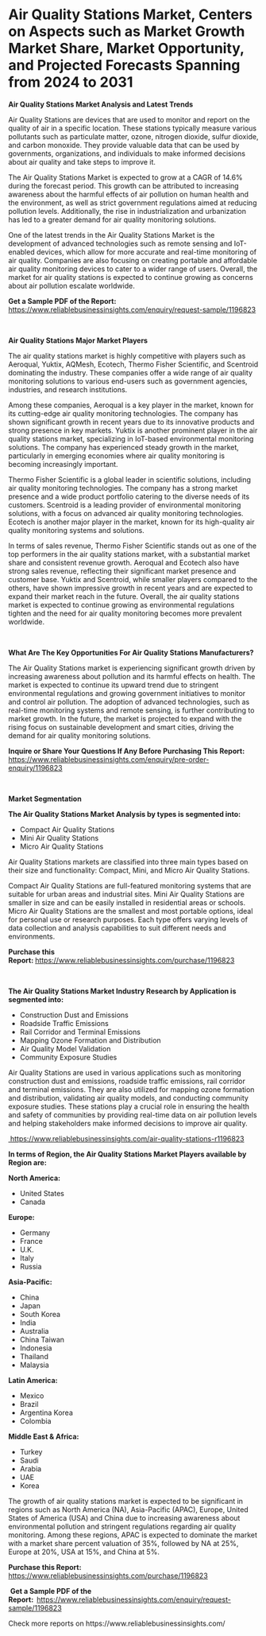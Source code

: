 <p><h1>Air Quality Stations Market, Centers on Aspects such as Market Growth Market Share, Market Opportunity, and Projected Forecasts Spanning from 2024 to 2031</h1></p><p><strong>Air Quality Stations Market Analysis and Latest Trends</strong></p>
<p><p>Air Quality Stations are devices that are used to monitor and report on the quality of air in a specific location. These stations typically measure various pollutants such as particulate matter, ozone, nitrogen dioxide, sulfur dioxide, and carbon monoxide. They provide valuable data that can be used by governments, organizations, and individuals to make informed decisions about air quality and take steps to improve it.</p><p>The Air Quality Stations Market is expected to grow at a CAGR of 14.6% during the forecast period. This growth can be attributed to increasing awareness about the harmful effects of air pollution on human health and the environment, as well as strict government regulations aimed at reducing pollution levels. Additionally, the rise in industrialization and urbanization has led to a greater demand for air quality monitoring solutions.</p><p>One of the latest trends in the Air Quality Stations Market is the development of advanced technologies such as remote sensing and IoT-enabled devices, which allow for more accurate and real-time monitoring of air quality. Companies are also focusing on creating portable and affordable air quality monitoring devices to cater to a wider range of users. Overall, the market for air quality stations is expected to continue growing as concerns about air pollution escalate worldwide.</p></p>
<p><strong>Get a Sample PDF of the Report:&nbsp;</strong> <a href="https://www.reliablebusinessinsights.com/enquiry/request-sample/1196823">https://www.reliablebusinessinsights.com/enquiry/request-sample/1196823</a></p>
<p>&nbsp;</p>
<p><strong>Air Quality Stations Major Market Players</strong></p>
<p><p>The air quality stations market is highly competitive with players such as Aeroqual, Yuktix, AQMesh, Ecotech, Thermo Fisher Scientific, and Scentroid dominating the industry. These companies offer a wide range of air quality monitoring solutions to various end-users such as government agencies, industries, and research institutions.</p><p>Among these companies, Aeroqual is a key player in the market, known for its cutting-edge air quality monitoring technologies. The company has shown significant growth in recent years due to its innovative products and strong presence in key markets. Yuktix is another prominent player in the air quality stations market, specializing in IoT-based environmental monitoring solutions. The company has experienced steady growth in the market, particularly in emerging economies where air quality monitoring is becoming increasingly important.</p><p>Thermo Fisher Scientific is a global leader in scientific solutions, including air quality monitoring technologies. The company has a strong market presence and a wide product portfolio catering to the diverse needs of its customers. Scentroid is a leading provider of environmental monitoring solutions, with a focus on advanced air quality monitoring technologies. Ecotech is another major player in the market, known for its high-quality air quality monitoring systems and solutions.</p><p>In terms of sales revenue, Thermo Fisher Scientific stands out as one of the top performers in the air quality stations market, with a substantial market share and consistent revenue growth. Aeroqual and Ecotech also have strong sales revenue, reflecting their significant market presence and customer base. Yuktix and Scentroid, while smaller players compared to the others, have shown impressive growth in recent years and are expected to expand their market reach in the future. Overall, the air quality stations market is expected to continue growing as environmental regulations tighten and the need for air quality monitoring becomes more prevalent worldwide.</p></p>
<p>&nbsp;</p>
<p><strong>What Are The Key Opportunities For Air Quality Stations Manufacturers?</strong></p>
<p><p>The Air Quality Stations market is experiencing significant growth driven by increasing awareness about pollution and its harmful effects on health. The market is expected to continue its upward trend due to stringent environmental regulations and growing government initiatives to monitor and control air pollution. The adoption of advanced technologies, such as real-time monitoring systems and remote sensing, is further contributing to market growth. In the future, the market is projected to expand with the rising focus on sustainable development and smart cities, driving the demand for air quality monitoring solutions.</p></p>
<p><strong>Inquire or Share Your Questions If Any Before Purchasing This Report:</strong> <a href="https://www.reliablebusinessinsights.com/enquiry/pre-order-enquiry/1196823">https://www.reliablebusinessinsights.com/enquiry/pre-order-enquiry/1196823</a></p>
<p>&nbsp;</p>
<p><strong>Market Segmentation</strong></p>
<p><strong>The Air Quality Stations Market Analysis by types is segmented into:</strong></p>
<p><ul><li>Compact Air Quality Stations</li><li>Mini Air Quality Stations</li><li>Micro Air Quality Stations</li></ul></p>
<p><p>Air Quality Stations markets are classified into three main types based on their size and functionality: Compact, Mini, and Micro Air Quality Stations. </p><p>Compact Air Quality Stations are full-featured monitoring systems that are suitable for urban areas and industrial sites. Mini Air Quality Stations are smaller in size and can be easily installed in residential areas or schools. Micro Air Quality Stations are the smallest and most portable options, ideal for personal use or research purposes. Each type offers varying levels of data collection and analysis capabilities to suit different needs and environments.</p></p>
<p><strong>Purchase this Report:&nbsp;</strong><a href="https://www.reliablebusinessinsights.com/purchase/1196823">https://www.reliablebusinessinsights.com/purchase/1196823</a></p>
<p>&nbsp;</p>
<p><strong>The Air Quality Stations Market Industry Research by Application is segmented into:</strong></p>
<p><ul><li>Construction Dust and Emissions</li><li>Roadside Traffic Emissions</li><li>Rail Corridor and Terminal Emissions</li><li>Mapping Ozone Formation and Distribution</li><li>Air Quality Model Validation</li><li>Community Exposure Studies</li></ul></p>
<p><p>Air Quality Stations are used in various applications such as monitoring construction dust and emissions, roadside traffic emissions, rail corridor and terminal emissions. They are also utilized for mapping ozone formation and distribution, validating air quality models, and conducting community exposure studies. These stations play a crucial role in ensuring the health and safety of communities by providing real-time data on air pollution levels and helping stakeholders make informed decisions to improve air quality.</p></p>
<p><a href="https://www.reliablebusinessinsights.com/air-quality-stations-r1196823">&nbsp;https://www.reliablebusinessinsights.com/air-quality-stations-r1196823</a></p>
<p><strong>In terms of Region, the Air Quality Stations Market Players available by Region are:</strong></p>
<p>
    <p> <strong> North America: </strong>
        <ul>
            <li>United States</li>
            <li>Canada</li>
        </ul>
        </p> 
    <p> <strong> Europe: </strong>
        <ul>
            <li>Germany</li>
            <li>France</li>
            <li>U.K.</li>
            <li>Italy</li>
            <li>Russia</li>
        </ul>
        </p> 
    <p> <strong> Asia-Pacific: </strong>
        <ul>
            <li>China</li>
            <li>Japan</li>
            <li>South Korea</li>
            <li>India</li>
            <li>Australia</li>
            <li>China Taiwan</li>
            <li>Indonesia</li>
            <li>Thailand</li>
            <li>Malaysia</li>
        </ul>
        </p> 
    <p> <strong> Latin America: </strong>
        <ul>
            <li>Mexico</li>
            <li>Brazil</li>
            <li>Argentina Korea</li>
            <li>Colombia</li>
        </ul>
        </p> 
    <p> <strong> Middle East & Africa: </strong>
        <ul>
            <li>Turkey</li>
            <li>Saudi</li>
            <li>Arabia</li>
            <li>UAE</li>
            <li>Korea</li>
        </ul>
    </p>
    </p>
<p><p>The growth of air quality stations market is expected to be significant in regions such as North America (NA), Asia-Pacific (APAC), Europe, United States of America (USA) and China due to increasing awareness about environmental pollution and stringent regulations regarding air quality monitoring. Among these regions, APAC is expected to dominate the market with a market share percent valuation of 35%, followed by NA at 25%, Europe at 20%, USA at 15%, and China at 5%.</p></p>
<p><strong>Purchase this Report: </strong><a href="https://www.reliablebusinessinsights.com/purchase/1196823">https://www.reliablebusinessinsights.com/purchase/1196823</a></p>
<p>&nbsp;<strong>Get a Sample PDF of the Report:&nbsp;&nbsp;</strong><a href="https://www.reliablebusinessinsights.com/enquiry/request-sample/1196823">https://www.reliablebusinessinsights.com/enquiry/request-sample/1196823</a></p>
<p><strong></strong></p>
<p>Check more reports on https://www.reliablebusinessinsights.com/</p>